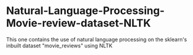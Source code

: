 # Natural-Language-Processing-Movie-review-dataset-NLTK
This one contains the use of natural language processing on the sklearn's inbuilt dataset "movie_reviews" using NLTK
